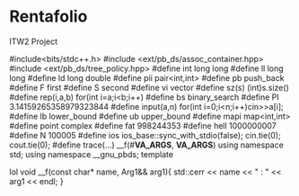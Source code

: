 # Rentafolio
ITW2 Project


#include<bits/stdc++.h>
#include <ext/pb_ds/assoc_container.hpp> 
#include <ext/pb_ds/tree_policy.hpp> 
#define int              long long
#define ll               long long
#define ld               long double
#define pii              pair<int,int>
#define pb               push_back
#define F                first
#define S                second
#define vi               vector<int>
#define sz(s)            (int)s.size()
#define rep(i,a,b)       for(int i=a;i<b;i++)
#define bs               binary_search
#define PI               3.14159265358979323844
#define input(a,n)       for(int i=0;i<n;i++)cin>>a[i];
#define lb               lower_bound
#define ub               upper_bound
#define mapi             map<int,int>
#define point            complex<int>
#define fat              998244353
#define hell             1000000007
#define N                100005
#define ios              ios_base::sync_with_stdio(false); cin.tie(0); cout.tie(0);
#define trace(...) __f(#__VA_ARGS__, __VA_ARGS__)
using namespace std;
using namespace __gnu_pbds;
template <typename Arg1>
    
lol
void __f(const char* name, Arg1&& arg1){
    std::cerr << name << " : " << arg1 << endl;
}
